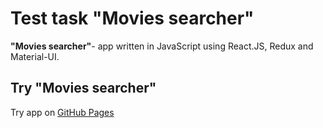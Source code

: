 # Test task "Movies searcher" 

**"Movies searcher"**- app written in JavaScript using
React.JS, Redux and Material-UI.

## Try "Movies searcher"
 
Try app on [GitHub Pages]( https://sergiy-mykhailov.github.io/test-movies-searcher/)
  